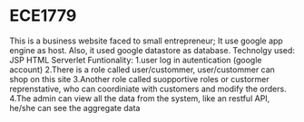 # ECE1779
This is a business website faced to small entrepreneur; It use google app engine as host. Also, it used google 
datastore as database.
Technolgy used: JSP HTML Serverlet
Funtionality:
1.user log in autentication (google account)
2.There is a role called user/custommer, user/custommer can shop on this site
3.Another role called suopportive roles or custormer reprenstative, who can coordiniate with customers 
 and modify the orders.
4.The admin can view all the data from the system, like an restful API, he/she can see the aggregate data
